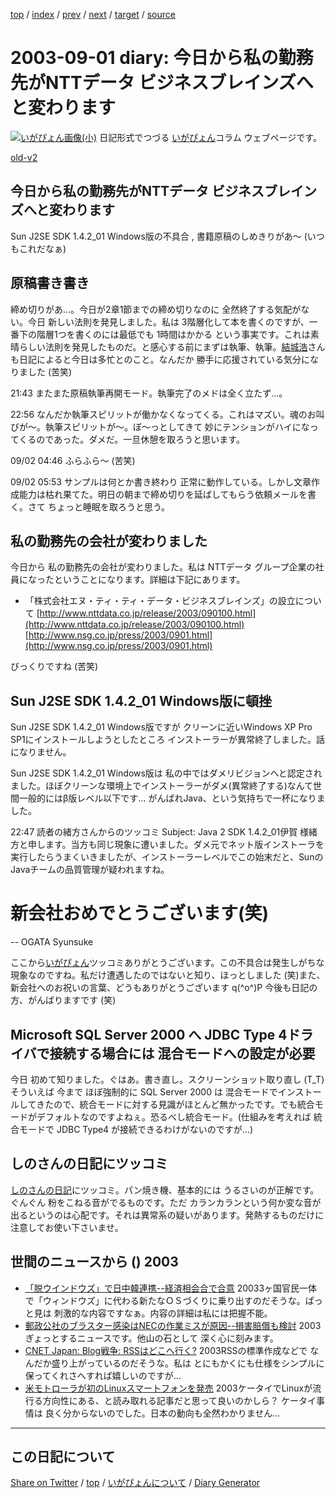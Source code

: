 [top](../index.html) 
 / [index](index.html) 
 / [prev](ig030831.html) 
 / [next](ig030902.html) 
 / [target](https://igapyon.github.io/diary/2003/ig030901.html) 
 / [source](https://github.com/igapyon/diary/blob/gh-pages/2003/ig030901.html.src.md) 

2003-09-01 diary: 今日から私の勤務先がNTTデータ ビジネスブレインズへと変わります
=====================================================================================================
[![いがぴょん画像(小)](https://igapyon.github.io/diary/images/iga200306s.jpg "いがぴょん")](https://igapyon.github.io/diary/memo/memoigapyon.html) 日記形式でつづる [いがぴょん](https://igapyon.github.io/diary/memo/memoigapyon.html)コラム ウェブページです。

[old-v2](ig030901-orig.html)

## 今日から私の勤務先がNTTデータ ビジネスブレインズへと変わります

Sun J2SE SDK 1.4.2_01 Windows版の不具合 , 書籍原稿のしめきりがあ～ (いつもこれだなぁ)


## 原稿書き書き

締め切りがあ…。今日が2章1節までの締め切りなのに 全然終了する気配がない。今日 新しい法則を発見しました。私は 3階層化して本を書くのですが、一番下の階層1つを書くのには最低でも 1時間はかかる という事実です。これは素晴らしい法則を発見したものだ。と感心する前にまずは執筆、執筆。[結城浩](http://www.hyuki.com/)さんも日記によると今日は多忙とのこと。なんだか 勝手に応援されている気分になりました
(苦笑)

21:43 またまた原稿執筆再開モード。執筆完了のメドは全く立たず…。

22:56 なんだか執筆スピリットが働かなくなってくる。これはマズい。魂のお叫びが～。執筆スピリットが～。ぼ～っとしてきて 妙にテンションがハイになってくるのであった。ダメだ。一旦休憩を取ろうと思います。

09/02 04:46 ふらふら～ (苦笑)

09/02 05:53 サンプルは何とか書き終わり 正常に動作している。しかし文章作成能力は枯れ果てた。明日の朝まで締め切りを延ばしてもらう依頼メールを書く。さて ちょっと睡眠を取ろうと思う。

## 私の勤務先の会社が変わりました

今日から 私の勤務先の会社が変わりました。私は NTTデータ グループ企業の社員になったということになります。詳細は下記にあります。

* 「株式会社エヌ・ティ・ティ・データ・ビジネスブレインズ」の設立について
  [http://www.nttdata.co.jp/release/2003/090100.html](http://www.nttdata.co.jp/release/2003/090100.html)
  [http://www.nsg.co.jp/press/2003/0901.html](http://www.nsg.co.jp/press/2003/0901.html)

びっくりですね (苦笑)

## Sun J2SE SDK 1.4.2_01 Windows版に頓挫

Sun J2SE SDK 1.4.2_01 Windows版ですが クリーンに近いWindows XP Pro SP1にインストールしようとしたところ インストーラーが異常終了しました。話になりません。

Sun J2SE SDK 1.4.2_01 Windows版は 私の中ではダメリビジョンへと認定されました。ほぼクリーンな環境上でインストーラーがダメ(異常終了する)なんて世間一般的にはβ版レベル以下です… がんばれJava、という気持ちで一杯になりました。

22:47 読者の緒方さんからのツッコミ
Subject:  Java 2 SDK 1.4.2_01伊賀 様緒方と申します。当方も同じ現象に遭いました。ダメ元でネット版インストーラを実行したらうまくいきましたが、インストーラーレベルでこの始末だと、SunのJavaチームの品質管理が疑われますね。
# 新会社おめでとうございます(笑)
--
OGATA Syunsuke

ここから[いがぴょん](http://www.igapyon.jp/igapyon/diary/memo/memoigapyon.html)ツッコミありがとうございます。この不具合は発生しがちな現象なのですね。私だけ遭遇したのではないと知り、ほっとしました (笑)また、新会社へのお祝いの言葉、どうもありがとうございます q(^o^)P 今後も日記の方、がんばりますです (笑)

## Microsoft SQL Server 2000 へ JDBC Type 4ドライバで接続する場合には 混合モードへの設定が必要

今日 初めて知りました。ぐはあ。書き直し。スクリーンショット取り直し (T_T)そういえば 今まで ほぼ強制的に SQL Server 2000 は 混合モードでインストールしてきたので、統合モードに対する見識がほとんど無かったです。でも統合モードがデフォルトなのですよねぇ。恐るべし統合モード。(仕組みを考えれば 統合モードで JDBC Type4 が接続できるわけがないのですが…)

## しのさんの日記にツッコミ

[しのさんの日記](http://www.freedomcat.com/)にツッコミ。パン焼き機、基本的には うるさいのが正解です。ぐんぐん 粉をこねる音がでるものです。ただ カランカランという何か変な音が出るというのは心配です。それは異常系の疑いがあります。発熱するものだけに注意してお使い下さいませ。

## 世間のニュースから () 2003

* [「脱ウインドウズ」で日中韓連携--経済相会合で合意](http://it.nikkei.co.jp/it/news/index.cfm?i=2003083006879j0)  20033ヶ国官民一体で「ウィンドウズ」に代わる新たなＯＳづくりに乗り出すのだそうな。ぱっと見は 刺激的な内容ですなぁ。内容の詳細は私には把握不能。
* [郵政公社のブラスター感染はNECの作業ミスが原因--損害賠償も検討](http://itpro.nikkeibp.co.jp/free/NC/NEWS/20030829/2/)  2003ぎょっとするニュースです。他山の石として 深く心に刻みます。
* [CNET Japan: Blog戦争: RSSはどこへ行く?](http://japan.cnet.com/news/special/story/0,2000047679,20060542,00.htm)  2003RSSの標準作成などで なんだか盛り上がっているのだそうな。私は とにもかくにも仕様をシンプルに保ってくれさへすれば嬉しいのですが…
* [米モトローラが初のLinuxスマートフォンを発売](http://japan.cnet.com/news/ent/story/0,2000047623,20060570,00.htm)  2003ケータイでLinuxが流行る方向性にある、と読み取れる記事だと思って良いのかしら？ ケータイ事情は 良く分からないのでした。日本の動向も全然わかりません…

----------------------------------------------------------------------------------------------------

## この日記について

[Share on Twitter](https://twitter.com/intent/tweet?hashtags=igapyon%2Cdiary%2C%E3%81%84%E3%81%8C%E3%81%B4%E3%82%87%E3%82%93&text=%E4%BB%8A%E6%97%A5%E3%81%8B%E3%82%89%E7%A7%81%E3%81%AE%E5%8B%A4%E5%8B%99%E5%85%88%E3%81%8CNTT%E3%83%87%E3%83%BC%E3%82%BF+%E3%83%93%E3%82%B8%E3%83%8D%E3%82%B9%E3%83%96%E3%83%AC%E3%82%A4%E3%83%B3%E3%82%BA%E3%81%B8%E3%81%A8%E5%A4%89%E3%82%8F%E3%82%8A%E3%81%BE%E3%81%99&url=https%3A%2F%2Figapyon.github.io%2Fdiary%2F2003%2Fig030901.html) / [top](../index.html) / [いがぴょんについて](https://igapyon.github.io/diary/memo/memoigapyon.html) / [Diary Generator](https://github.com/igapyon/igapyonv3)
